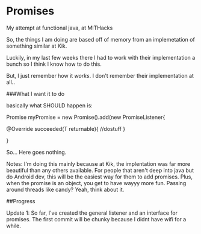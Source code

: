 Promises
========

My attempt at functional java, at MITHacks



So, the things I am doing are based off of memory from an implemetation of something similar at Kik.

Luckily, in my last few weeks there I had to work with their implementation a bunch so I think I know how to do this.

But, I just remember how it _works_. I don't remember their implementation at all..

###What I want it to do

basically what SHOULD happen is:

Promise myPromise = new Promise<T>().add(new PromiseListener{

  @Override
    succeeded(T returnable){
    //dostuff
  }


}


So... Here goes nothing.


Notes: I'm doing this mainly because at Kik, the implentation was far more beautiful than any others available. For people that aren't deep into java but do Android dev, this will be the easiest way for them to add promises. Plus, when the promise is an object, you get to have wayyy more fun. Passing around threads like candy? Yeah, think about it.

##Progress

Update 1: So far, I've created the general listener and an interface for promises. The first commit will be chunky because I didnt have wifi for a while.
